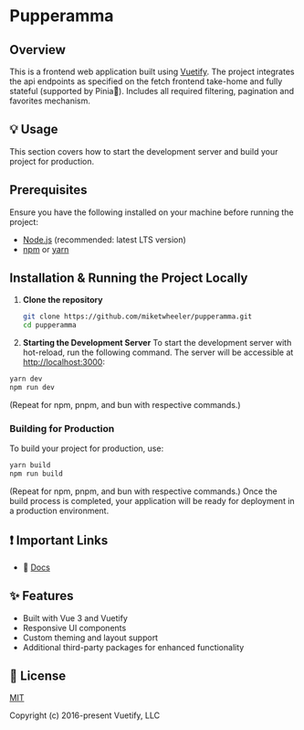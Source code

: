 
# Pupperamma


## Overview
This is a frontend web application built using [Vuetify](w). The project integrates the api endpoints as specified on the fetch frontend take-home and fully stateful (supported by Pinia🍍). Includes all required filtering, pagination and favorites mechanism. 


## 💡 Usage
This section covers how to start the development server and build your project for production.


## Prerequisites
Ensure you have the following installed on your machine before running the project:
- [Node.js](w) (recommended: latest LTS version)
- [npm](w) or [yarn](w)


## Installation & Running the Project Locally
1. **Clone the repository**  
   ```sh
   git clone https://github.com/miketwheeler/pupperamma.git
   cd pupperamma
2. **Starting the Development Server**
To start the development server with hot-reload, run the following command. The server will be accessible at [http://localhost:3000](http://localhost:3000):

```bash
yarn dev
npm run dev
```
(Repeat for npm, pnpm, and bun with respective commands.)


### Building for Production
To build your project for production, use:

```bash
yarn build
npm run build
```
(Repeat for npm, pnpm, and bun with respective commands.)
Once the build process is completed, your application will be ready for deployment in a production environment.


## ❗️ Important Links
- 📄 [Docs](https://vuetifyjs.com/)

## ✨ Features
- Built with Vue 3 and Vuetify
- Responsive UI components
- Custom theming and layout support
- Additional third-party packages for enhanced functionality

## 📑 License
[MIT](http://opensource.org/licenses/MIT)

Copyright (c) 2016-present Vuetify, LLC
